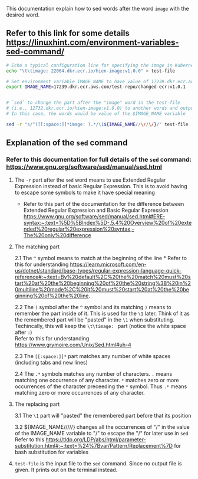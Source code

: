 This documentation explain how to sed words after the word `image` with the
desired word.

## Refer to this link for some details https://linuxhint.com/environment-variables-sed-command/

```zsh
# Echo a typical configuration line for specifying the image in Kubernetes to test-file
echo "\t\timage: 22064.dkr.ecr.io/hien-image:v1.0.0" > test-file

# Set environment variable IMAGE_NAME to have value of 17239.dkr.ecr.aws.com/test-repo/changed-ecr:v1.0.1
export IMAGE_NAME=17239.dkr.ecr.aws.com/test-repo/changed-ecr:v1.0.1


# `sed` to change the part after the "image" word in the test-file
# (i.e., 12732.dkr.ecr.io/hien-image:v1.0.0) to another words and output to terminal.
# In this case, the words would be value of the $IMAGE_NAME variable

sed -r "s/^([[:space:]]*image: ).*/\1${IMAGE_NAME//\//\/}/" test-file
```

## Explanation of the `sed` command
### Refer to this documentation for full details of the `sed` command: https://www.gnu.org/software/sed/manual/sed.html
1.  The `-r` part after the `sed` word means to use Extended Regular Expression
    instead of basic Regular Expression. This is to avoid having to escape some
    symbols to make it have special meaning
    * Refer to this part of the documentation for the difference between
      Extended Regular Expression and Basic Regular Expression
      https://www.gnu.org/software/sed/manual/sed.html#ERE-syntax:~:text=%5D%5BIndex%5D-,5.4%20Overview%20of%20extended%20regular%20expression%20syntax,-The%20only%20difference

2.  The matching part

    2.1 The `^` symbol means to match at the beginning of the line * Refer to
        this for understanding
          https://learn.microsoft.com/en-us/dotnet/standard/base-types/regular-expression-language-quick-reference#:~:text=By%20default%2C%20the%20match%20must%20start%20at%20the%20beginning%20of%20the%20string%3B%20in%20multiline%20mode%2C%20it%20must%20start%20at%20the%20beginning%20of%20the%20line.

    2.2 The `(` symbol after the `^` symbol and its matching `)` means to
        remember the part inside of it. This is used for the `\1` later. Think
        of it as the remembered part will be "pasted" in the `\1` when
        substituting. <br>
        Techincally, this will keep the `\t\timage: ` part (notice the white space after `:`) <br>
        Refer to this for understanding https://www.grymoire.com/Unix/Sed.html#uh-4

    2.3 The `[[:space:]]*` part matches any number of white spaces (including
        tabs and new lines)

    2.4 The `.*` symbols matches any number of characters. `.` means matching one
        occurrence of any character. `*` matches zero or more occurrences of the
        character preceeding the `*` symbol. Thus `.*` means matching zero or more
        occurrences of any character.

3.  The replacing part

    3.1 The `\1` part will "pasted" the remembered part before that its position

    3.2 ${IMAGE_NAME//\//\/} changes all the occurrences of "/" in the value of
        the IMAGE_NAME variable to "\/" to escape the "/" for later use in `sed`
        Refer to this
        https://tldp.org/LDP/abs/html/parameter-substitution.html#:~:text=%24%7Bvar/Pattern/Replacement%7D
        for bash substitution for variables

4.  `test-file` is the input file to the `sed` command. Since no output file is
    given. It prints out on the terminal instead.


